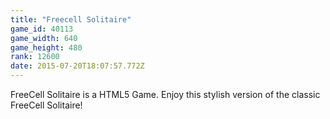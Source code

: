 ```yaml
---
title: "Freecell Solitaire"
game_id: 40113
game_width: 640
game_height: 480
rank: 12600
date: 2015-07-20T18:07:57.772Z
---
```

FreeCell Solitaire is a HTML5 Game. Enjoy this stylish version of the classic FreeCell Solitaire!